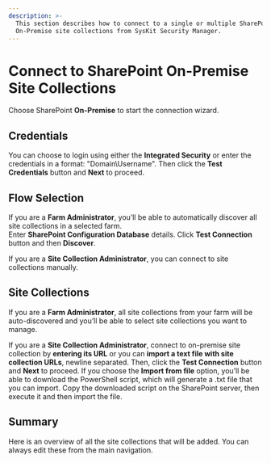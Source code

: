 ```yaml
---
description: >-
  This section describes how to connect to a single or multiple SharePoint
  On-Premise site collections from SysKit Security Manager.
---
```


# Connect to SharePoint On-Premise Site Collections

Choose SharePoint **On-Premise** to start the connection wizard.

## Credentials

You can choose to login using either the **Integrated Security** or enter the credentials in a format: "Domain\Username". Then click the **Test Credentials** button and **Next** to proceed.

## Flow Selection

If you are a **Farm Administrator**, you’ll be able to automatically discover all site collections in a selected farm.  
Enter **SharePoint Configuration Database** details. Click **Test Connection** button and then **Discover**.

If you are a **Site Collection Administrator**, you can connect to site collections manually.

## Site Collections

If you are a **Farm Administrator**, all site collections from your farm will be auto-discovered and you’ll be able to select site collections you want to manage.

If you are a **Site Collection Administrator**, connect to on-premise site collection by **entering its URL** or you can **import a text file with site collection URLs**, newline separated. Then, click the **Test Connection** button and **Next** to proceed. If you choose the **Import from file** option, you’ll be able to download the PowerShell script, which will generate a .txt file that you can import. Copy the downloaded script on the SharePoint server, then execute it and then import the file.

## Summary

Here is an overview of all the site collections that will be added. You can always edit these from the main navigation.

